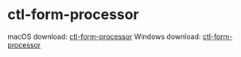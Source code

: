 # ctl-form-processor

macOS download: [ctl-form-processor](out/make/zip/darwin/x64/ctl-form-processor-darwin-x64-1.0.0.zip)
Windows download: [ctl-form-processor](out/ctl-form-processor-darwin-x64/ctl-form-processor.app)